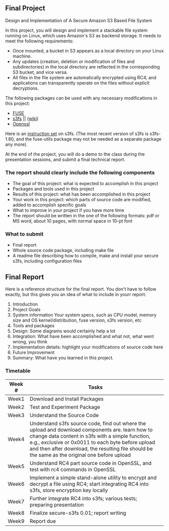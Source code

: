 ## Final Project

Design and Implementation of A Secure Amazon S3 Based File System

In this project, you will design and implement a stackable file system running
on Linux, which uses Amazon's S3 as backend storage. It needs to meet the
following requirements:

* Once mounted, a bucket in S3 appears as a local directory on your Linux
  machine.
* Any updates (creation, deletion or modification of files and subdirectories)
  in the local directory are reflected in the corresponding S3 bucket, and vice
  versa.
* All files in the file system are automatically encrypted using RC4, and
  applications can transparently operate on the files without explicit
  decryptions.

The following packages can be used with any necessary modifications in this
project:

* [FUSE](http://fuse.sourceforge.net/)
* [s3fs](https://github.com/s3fs-fuse/s3fs-fuse) ||
  ([wiki](https://github.com/s3fs-fuse/s3fs-fuse/wiki/Fuse-Over-Amazon))
* [Openssl](http://www.openssl.org/)

Here is an
[instruction set](https://github.com/s3fs-fuse/s3fs-fuse/blob/master/README.md)
on s3fs. (The most recent version of s3fs is s3fs-1.80, and the fuse-utils
package may not be needed as a separate package any more).

At the end of the project, you will do a demo to the class during the
presentation sessions, and submit a final technical report.

### The report should clearly include the following components

* The goal of this project: what is expected to accomplish in this project
* Packages and tools used in this project
* Results of this project: what has been accomplished in this project
* Your work in this project: which parts of source code are modified, added to
  accomplish specific goals
* What to improve in your project if you have more time
* The report should be written in the one of the following formats: pdf or MS
  word, about 10 pages, with normal space in 10-pt font

### What to submit

* Final report
* Whole source code package, including make file
* A readme file describing how to compile, make and install your secure s3fs,
  including configuration files

## Final Report

Here is a reference structure for the final report. You don't have to follow
exactly, but this gives you an idea of what to include in yourr report:

1. Introduction
2. Project Goals
3. System information Your system specs, such as CPU model, memory size and OS
   kernel/distribution, fuse version, s3fs version, etc
4. Tools and packages
5. Design: Some diagrams would certainly help a lot
6. Integration: What have been accomplished and what not, what went wrong, you
   think
7. Implementation details: highlight your modifications of source code here
8. Future Improvement
9. Summary: What have you learned in this project.

### Timetable

| Week # | Tasks                                                                                                                                                                                                                                                                                                      |
| ------ | ---------------------------------------------------------------------------------------------------------------------------------------------------------------------------------------------------------------------------------------------------------------------------------------------------------- |
| Week1  | Download and Install Packages                                                                                                                                                                                                                                                                              |
| Week2  | Test and Experiment Package                                                                                                                                                                                                                                                                                |
| Week3  | Understand the Source Code                                                                                                                                                                                                                                                                                 |
| Week4  | Understand s3fs source code, find out where the upload and download components are. learn how to change data content in s3fs with a simple function, e.g., exclusive or 0x0011 to each byte before upload and then after download, the resulting file should be the same as the original one before upload |
| Week5  | Understand RC4 part source code in OpenSSL, and test with rc4 commands in OpenSSL                                                                                                                                                                                                                          |
| Week6  | Implement a simple stand-alone utility to encrypt and decrypt a file using RC4; start integrating RC4 into s3fs, store encryption key locally                                                                                                                                                              |
| Week7  | Further integrate RC4 into s3fs; various tests; preparing presentation                                                                                                                                                                                                                                     |
| Week8  | Finalize secure-s3fs 0.01; report writing                                                                                                                                                                                                                                                                  |
| Week9  | Report due                                                                                                                                                                                                                                                                                                 |

